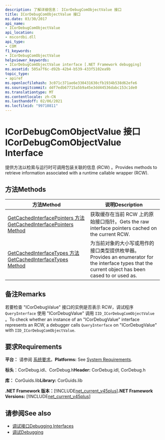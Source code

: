 ```yaml
---
description: 了解详细信息： ICorDebugComObjectValue 接口
title: ICorDebugComObjectValue 接口
ms.date: 03/30/2017
api_name:
- ICorDebugComObjectValue
api_location:
- mscordbi.dll
api_type:
- COM
f1_keywords:
- ICorDebugComObjectValue
helpviewer_keywords:
- ICorDebugComObjectValue interface [.NET Framework debugging]
ms.assetid: 505a7f6c-d92b-42b4-b539-433f5102ea9b
topic_type:
- apiref
ms.openlocfilehash: 3c071c371ae6e330431630cfb1934b538d62efe6
ms.sourcegitcommit: ddf7edb67715a5b9a45e3dd44536dabc153c1de0
ms.translationtype: MT
ms.contentlocale: zh-CN
ms.lasthandoff: 02/06/2021
ms.locfileid: "99710811"
---
```

# <a name="icordebugcomobjectvalue-interface"></a><span data-ttu-id="44ff3-103">ICorDebugComObjectValue 接口</span><span class="sxs-lookup"><span data-stu-id="44ff3-103">ICorDebugComObjectValue Interface</span></span>

<span data-ttu-id="44ff3-104">提供方法以检索与运行时可调用包装关联的信息 (RCW) 。</span><span class="sxs-lookup"><span data-stu-id="44ff3-104">Provides methods to retrieve information associated with a runtime callable wrapper (RCW).</span></span>  
  
## <a name="methods"></a><span data-ttu-id="44ff3-105">方法</span><span class="sxs-lookup"><span data-stu-id="44ff3-105">Methods</span></span>  
  
|<span data-ttu-id="44ff3-106">方法</span><span class="sxs-lookup"><span data-stu-id="44ff3-106">Method</span></span>|<span data-ttu-id="44ff3-107">说明</span><span class="sxs-lookup"><span data-stu-id="44ff3-107">Description</span></span>|  
|------------|-----------------|  
|[<span data-ttu-id="44ff3-108">GetCachedInterfacePointers 方法</span><span class="sxs-lookup"><span data-stu-id="44ff3-108">GetCachedInterfacePointers Method</span></span>](icordebugcomobjectvalue-getcachedinterfacepointers-method.md)|<span data-ttu-id="44ff3-109">获取缓存在当前 RCW 上的原始接口指针。</span><span class="sxs-lookup"><span data-stu-id="44ff3-109">Gets the raw interface pointers cached on the current RCW.</span></span>|  
|[<span data-ttu-id="44ff3-110">GetCachedInterfaceTypes 方法</span><span class="sxs-lookup"><span data-stu-id="44ff3-110">GetCachedInterfaceTypes Method</span></span>](icordebugcomobjectvalue-getcachedinterfacetypes-method.md)|<span data-ttu-id="44ff3-111">为当前对象的大小写或用作的接口类型提供枚举器。</span><span class="sxs-lookup"><span data-stu-id="44ff3-111">Provides an enumerator for the interface types that the current object has been cased to or used as.</span></span>|  
  
## <a name="remarks"></a><span data-ttu-id="44ff3-112">备注</span><span class="sxs-lookup"><span data-stu-id="44ff3-112">Remarks</span></span>  

 <span data-ttu-id="44ff3-113">若要检查 "ICorDebugValue" 接口的实例是否表示 RCW，调试程序 `QueryInterface` 使用 "ICorDebugValue" 调用 `IID_ICorDebugComObjectValue` 。</span><span class="sxs-lookup"><span data-stu-id="44ff3-113">To check whether an instance of an "ICorDebugValue" interface represents an RCW, a debugger calls `QueryInterface` on "ICorDebugValue" with `IID_ICorDebugComObjectValue`.</span></span>  
  
## <a name="requirements"></a><span data-ttu-id="44ff3-114">要求</span><span class="sxs-lookup"><span data-stu-id="44ff3-114">Requirements</span></span>  

 <span data-ttu-id="44ff3-115">**平台：** 请参阅 [系统要求](../../get-started/system-requirements.md)。</span><span class="sxs-lookup"><span data-stu-id="44ff3-115">**Platforms:** See [System Requirements](../../get-started/system-requirements.md).</span></span>  
  
 <span data-ttu-id="44ff3-116">**标头**：CorDebug.idl、CorDebug.h</span><span class="sxs-lookup"><span data-stu-id="44ff3-116">**Header:** CorDebug.idl, CorDebug.h</span></span>  
  
 <span data-ttu-id="44ff3-117">**库：** CorGuids.lib</span><span class="sxs-lookup"><span data-stu-id="44ff3-117">**Library:** CorGuids.lib</span></span>  
  
 <span data-ttu-id="44ff3-118">**.NET Framework 版本：**[!INCLUDE[net_current_v45plus](../../../../includes/net-current-v45plus-md.md)]</span><span class="sxs-lookup"><span data-stu-id="44ff3-118">**.NET Framework Versions:** [!INCLUDE[net_current_v45plus](../../../../includes/net-current-v45plus-md.md)]</span></span>  
  
## <a name="see-also"></a><span data-ttu-id="44ff3-119">请参阅</span><span class="sxs-lookup"><span data-stu-id="44ff3-119">See also</span></span>

- [<span data-ttu-id="44ff3-120">调试接口</span><span class="sxs-lookup"><span data-stu-id="44ff3-120">Debugging Interfaces</span></span>](debugging-interfaces.md)
- [<span data-ttu-id="44ff3-121">调试</span><span class="sxs-lookup"><span data-stu-id="44ff3-121">Debugging</span></span>](index.md)
